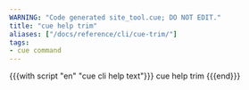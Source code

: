 ```yaml
---
WARNING: "Code generated site_tool.cue; DO NOT EDIT."
title: "cue help trim"
aliases: ["/docs/reference/cli/cue-trim/"]
tags:
- cue command
---
```


{{{with script "en" "cue cli help text"}}}
cue help trim
{{{end}}}
